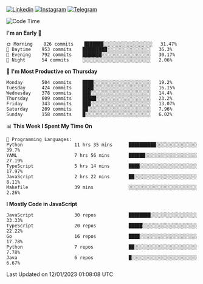 [![Linkedin](https://img.shields.io/badge/-Archie-blue?style=flat-square&labelColor=gray&logo=Linkedin&logoColor=white&link=https://www.linkedin.com/in/archisdi)](https://www.linkedin.com/in/archisdi)
[![Instagram](https://img.shields.io/badge/-@archisdi-orange?style=flat-square&labelColor=gray&logo=Instagram&logoColor=white&link=https://www.instagram.com/archisdi)](https://www.instagram.com/archisdi)
[![Telegram](https://img.shields.io/badge/-aai-informational?style=flat-square&labelColor=gray&logo=telegram&logoColor=white&link=https://t.me/archisdi)](https://t.me/archisdi)

<!--START_SECTION:waka-->
![Code Time](http://img.shields.io/badge/Code%20Time-1%2C940%20hrs%2047%20mins-blue)

**I'm an Early 🐤** 

```text
🌞 Morning    826 commits    ███████░░░░░░░░░░░░░░░░░░   31.47% 
🌆 Daytime    953 commits    █████████░░░░░░░░░░░░░░░░   36.3% 
🌃 Evening    792 commits    ███████░░░░░░░░░░░░░░░░░░   30.17% 
🌙 Night      54 commits     ░░░░░░░░░░░░░░░░░░░░░░░░░   2.06%

```
📅 **I'm Most Productive on Thursday** 

```text
Monday       504 commits    ████░░░░░░░░░░░░░░░░░░░░░   19.2% 
Tuesday      424 commits    ████░░░░░░░░░░░░░░░░░░░░░   16.15% 
Wednesday    378 commits    ███░░░░░░░░░░░░░░░░░░░░░░   14.4% 
Thursday     609 commits    █████░░░░░░░░░░░░░░░░░░░░   23.2% 
Friday       343 commits    ███░░░░░░░░░░░░░░░░░░░░░░   13.07% 
Saturday     209 commits    ██░░░░░░░░░░░░░░░░░░░░░░░   7.96% 
Sunday       158 commits    █░░░░░░░░░░░░░░░░░░░░░░░░   6.02%

```


📊 **This Week I Spent My Time On** 

```text
💬 Programming Languages: 
Python                   11 hrs 35 mins      ██████████░░░░░░░░░░░░░░░   39.7% 
YAML                     7 hrs 56 mins       ██████░░░░░░░░░░░░░░░░░░░   27.19% 
TypeScript               5 hrs 14 mins       ████░░░░░░░░░░░░░░░░░░░░░   17.97% 
JavaScript               2 hrs 22 mins       ██░░░░░░░░░░░░░░░░░░░░░░░   8.11% 
Makefile                 39 mins             ░░░░░░░░░░░░░░░░░░░░░░░░░   2.26%

```

**I Mostly Code in JavaScript** 

```text
JavaScript               30 repos            ████████░░░░░░░░░░░░░░░░░   33.33% 
TypeScript               20 repos            █████░░░░░░░░░░░░░░░░░░░░   22.22% 
Go                       16 repos            ████░░░░░░░░░░░░░░░░░░░░░   17.78% 
Python                   7 repos             ██░░░░░░░░░░░░░░░░░░░░░░░   7.78% 
Java                     6 repos             █░░░░░░░░░░░░░░░░░░░░░░░░   6.67%

```



 Last Updated on 12/01/2023 01:08:08 UTC
<!--END_SECTION:waka-->